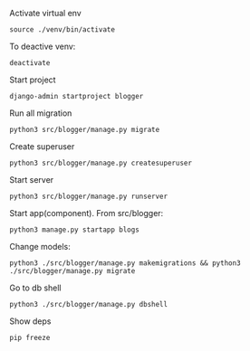 
Activate virtual env
```
source ./venv/bin/activate
```
To deactive venv:
```
deactivate
```

Start project
```
django-admin startproject blogger
```

Run all migration
```
python3 src/blogger/manage.py migrate
```

Create superuser
```
python3 src/blogger/manage.py createsuperuser
```


Start server
```
python3 src/blogger/manage.py runserver
```

Start app(component).
From src/blogger:
```
python3 manage.py startapp blogs
```

Change models:
```
python3 ./src/blogger/manage.py makemigrations && python3 ./src/blogger/manage.py migrate
```

Go to db shell
```
python3 ./src/blogger/manage.py dbshell
```

Show deps
```
pip freeze
```